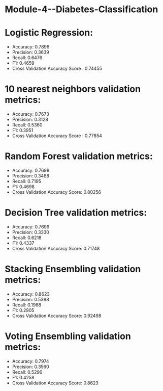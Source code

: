 # Module-4--Diabetes-Classification

# Logistic Regression: 
* Accuracy: 0.7896 
* Precision: 0.3639 
* Recall: 0.6476 
* F1: 0.4659
* Cross Validation Accuracy Score : 0.74455

# 10 nearest neighbors validation metrics: 
* Accuracy: 0.7673 
* Precision: 0.3128 
* Recall: 0.5360 
* F1: 0.3951
* Cross Validation Accuracy Score : 0.77854

# Random Forest validation metrics: 
* Accuracy: 0.7698 
* Precision: 0.3488 
* Recall: 0.7195 
* F1: 0.4698
* Cross Validation Accuracy Score: 0.80256

# Decision Tree validation metrics: 
* Accuracy: 0.7699 
* Precision: 0.3330 
* Recall: 0.6218 
* F1: 0.4337
* Cross Validation Accuracy Score: 0.71748

# Stacking Ensembling validation metrics: 
* Accuracy: 0.8623 
* Precision: 0.5388 
* Recall: 0.1988 
* F1: 0.2905
* Cross Validation Accuracy Score: 0.92498

# Voting Ensembling validation metrics: 
* Accuracy: 0.7974 
* Precision: 0.3560 
* Recall: 0.5296
* F1: 0.4258
* Cross Validation Accuracy Score: 0.8623
